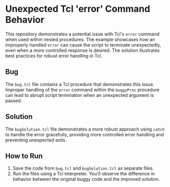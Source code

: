 # Unexpected Tcl 'error' Command Behavior

This repository demonstrates a potential issue with Tcl's `error` command when used within nested procedures. The example showcases how an improperly handled `error` can cause the script to terminate unexpectedly, even when a more controlled response is desired.  The solution illustrates best practices for robust error handling in Tcl.

## Bug
The `bug.tcl` file contains a Tcl procedure that demonstrates this issue. Improper handling of the `error` command within the `buggyProc` procedure can lead to abrupt script termination when an unexpected argument is passed.

## Solution
The `bugSolution.tcl` file demonstrates a more robust approach using `catch` to handle the error gracefully, providing more controlled error handling and preventing unexpected exits.

## How to Run
1.  Save the code from `bug.tcl` and `bugSolution.tcl` as separate files.
2. Run the files using a Tcl interpreter.  You'll observe the difference in behavior between the original buggy code and the improved solution.